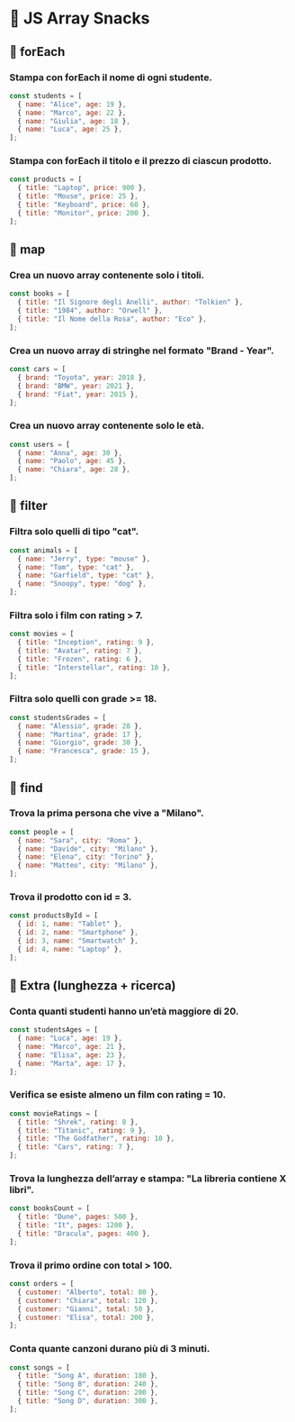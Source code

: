 # 🥪 JS Array Snacks

## 🔹 forEach

### Stampa con forEach il nome di ogni studente.

```js
const students = [
  { name: "Alice", age: 19 },
  { name: "Marco", age: 22 },
  { name: "Giulia", age: 18 },
  { name: "Luca", age: 25 },
];
```

### Stampa con forEach il titolo e il prezzo di ciascun prodotto.

```js
const products = [
  { title: "Laptop", price: 900 },
  { title: "Mouse", price: 25 },
  { title: "Keyboard", price: 60 },
  { title: "Monitor", price: 200 },
];
```

## 🔹 map

### Crea un nuovo array contenente solo i titoli.

```js
const books = [
  { title: "Il Signore degli Anelli", author: "Tolkien" },
  { title: "1984", author: "Orwell" },
  { title: "Il Nome della Rosa", author: "Eco" },
];
```

### Crea un nuovo array di stringhe nel formato "Brand - Year".

```js
const cars = [
  { brand: "Toyota", year: 2018 },
  { brand: "BMW", year: 2021 },
  { brand: "Fiat", year: 2015 },
];
```

### Crea un nuovo array contenente solo le età.

```js
const users = [
  { name: "Anna", age: 30 },
  { name: "Paolo", age: 45 },
  { name: "Chiara", age: 28 },
];
```

## 🔹 filter

### Filtra solo quelli di tipo "cat".

```js
const animals = [
  { name: "Jerry", type: "mouse" },
  { name: "Tom", type: "cat" },
  { name: "Garfield", type: "cat" },
  { name: "Snoopy", type: "dog" },
];
```

### Filtra solo i film con rating > 7.

```js
const movies = [
  { title: "Inception", rating: 9 },
  { title: "Avatar", rating: 7 },
  { title: "Frozen", rating: 6 },
  { title: "Interstellar", rating: 10 },
];
```

### Filtra solo quelli con grade >= 18.

```js
const studentsGrades = [
  { name: "Alessio", grade: 28 },
  { name: "Martina", grade: 17 },
  { name: "Giorgio", grade: 30 },
  { name: "Francesca", grade: 15 },
];
```

## 🔹 find

### Trova la prima persona che vive a "Milano".

```js
const people = [
  { name: "Sara", city: "Roma" },
  { name: "Davide", city: "Milano" },
  { name: "Elena", city: "Torino" },
  { name: "Matteo", city: "Milano" },
];
```

### Trova il prodotto con id = 3.

```js
const productsById = [
  { id: 1, name: "Tablet" },
  { id: 2, name: "Smartphone" },
  { id: 3, name: "Smartwatch" },
  { id: 4, name: "Laptop" },
];
```

## 🔹 Extra (lunghezza + ricerca)

### Conta quanti studenti hanno un’età maggiore di 20.

```js
const studentsAges = [
  { name: "Luca", age: 19 },
  { name: "Marco", age: 21 },
  { name: "Elisa", age: 23 },
  { name: "Marta", age: 17 },
];
```

### Verifica se esiste almeno un film con rating = 10.

```js
const movieRatings = [
  { title: "Shrek", rating: 8 },
  { title: "Titanic", rating: 9 },
  { title: "The Godfather", rating: 10 },
  { title: "Cars", rating: 7 },
];
```

### Trova la lunghezza dell’array e stampa: "La libreria contiene X libri".

```js
const booksCount = [
  { title: "Dune", pages: 500 },
  { title: "It", pages: 1200 },
  { title: "Dracula", pages: 400 },
];
```

### Trova il primo ordine con total > 100.

```js
const orders = [
  { customer: "Alberto", total: 80 },
  { customer: "Chiara", total: 120 },
  { customer: "Gianni", total: 50 },
  { customer: "Elisa", total: 200 },
];
```

### Conta quante canzoni durano più di 3 minuti.

```js
const songs = [
  { title: "Song A", duration: 180 },
  { title: "Song B", duration: 240 },
  { title: "Song C", duration: 200 },
  { title: "Song D", duration: 300 },
];
```
